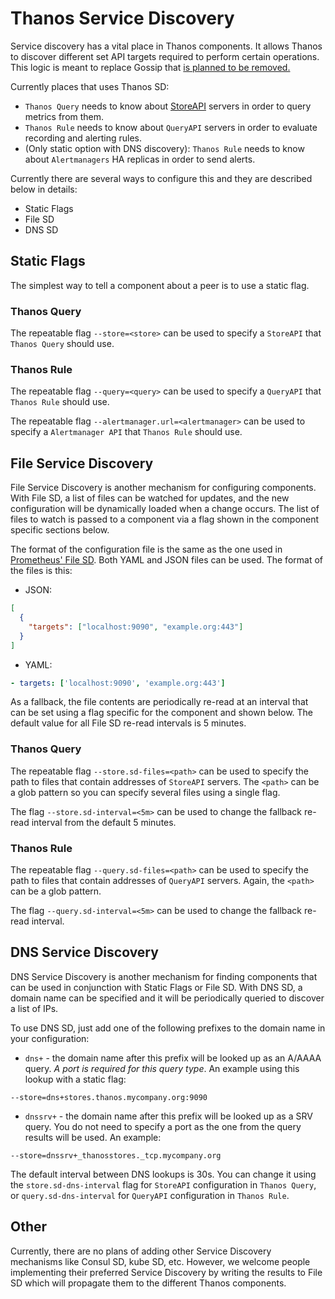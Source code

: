 # Thanos Service Discovery

Service discovery has a vital place in Thanos components. It allows Thanos to discover different set API targets required to perform certain operations.
This logic is meant to replace Gossip that [is planned to be removed.](/docs/proposals/approved/201809_gossip-removal.md)

Currently places that uses Thanos SD:
* `Thanos Query` needs to know about [StoreAPI](https://github.com/improbable-eng/thanos/blob/d3fb337da94d11c78151504b1fccb1d7e036f394/pkg/store/storepb/rpc.proto#L14) servers in order to query metrics from them.
* `Thanos Rule` needs to know about `QueryAPI` servers in order to evaluate recording and alerting rules.
* (Only static option with DNS discovery): `Thanos Rule` needs to know about `Alertmanagers` HA replicas in order to send alerts. 

Currently there are several ways to configure this and they are described below in details:

* Static Flags
* File SD
* DNS SD 

## Static Flags

The simplest way to tell a component about a peer is to use a static flag.

### Thanos Query

The repeatable flag `--store=<store>` can be used to specify a `StoreAPI` that `Thanos Query` should use.

### Thanos Rule

The repeatable flag `--query=<query>` can be used to specify a `QueryAPI` that `Thanos Rule` should use.

The repeatable flag `--alertmanager.url=<alertmanager>` can be used to specify a `Alertmanager API` that `Thanos Rule` should use.

## File Service Discovery

File Service Discovery is another mechanism for configuring components. With File SD, a
list of files can be watched for updates, and the new configuration will be dynamically loaded when a change occurs.
The list of files to watch is passed to a component via a flag shown in the component specific sections below.

The format of the configuration file is the same as the one used in [Prometheus' File SD](https://prometheus.io/docs/prometheus/latest/configuration/configuration/#file_sd_config).
Both YAML and JSON files can be used. The format of the files is this:

* JSON:
```json
[
  {
    "targets": ["localhost:9090", "example.org:443"]
  }
]
```

* YAML:
```yaml
- targets: ['localhost:9090', 'example.org:443']
```

As a fallback, the file contents are periodically re-read at an interval that can be set using a flag specific for the component and shown below.
The default value for all File SD re-read intervals is 5 minutes.

### Thanos Query

The repeatable flag `--store.sd-files=<path>` can be used to specify the path to files that contain addresses of `StoreAPI` servers.
The `<path>` can be a glob pattern so you can specify several files using a single flag.

The flag `--store.sd-interval=<5m>` can be used to change the fallback re-read interval from the default 5 minutes.

### Thanos Rule

The repeatable flag `--query.sd-files=<path>` can be used to specify the path to files that contain addresses of `QueryAPI` servers.
Again, the `<path>` can be a glob pattern.

The flag `--query.sd-interval=<5m>` can be used to change the fallback re-read interval.

## DNS Service Discovery

DNS Service Discovery is another mechanism for finding components that can be used in conjunction with Static Flags or File SD.
With DNS SD, a domain name can be specified and it will be periodically queried to discover a list of IPs.

To use DNS SD, just add one of the following prefixes to the domain name in your configuration:

* `dns+` - the domain name after this prefix will be looked up as an A/AAAA query. *A port is required for this query type*.
An example using this lookup with a static flag:
```
--store=dns+stores.thanos.mycompany.org:9090
```

* `dnssrv+` - the domain name after this prefix will be looked up as a SRV query. You do not need to specify a port as the
one from the query results will be used. An example:
```
--store=dnssrv+_thanosstores._tcp.mycompany.org
```

The default interval between DNS lookups is 30s. You can change it using the `store.sd-dns-interval` flag for `StoreAPI`
configuration in `Thanos Query`, or `query.sd-dns-interval` for `QueryAPI` configuration in `Thanos Rule`.

## Other

Currently, there are no plans of adding other Service Discovery mechanisms like Consul SD, kube SD, etc. However, we welcome
people implementing their preferred Service Discovery by writing the results to File SD which will propagate them to the different Thanos components.
